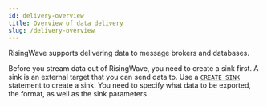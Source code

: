 ```yaml
---
id: delivery-overview
title: Overview of data delivery
slug: /delivery-overview
---
```


RisingWave supports delivering data to message brokers and databases.

Before you stream data out of RisingWave, you need to create a sink first. A sink is an external target that you can send data to. Use a [`CREATE SINK`](./sql/commands/sql-create-sink.md) statement to create a sink. You need to specify what data to be exported, the format, as well as the sink parameters.